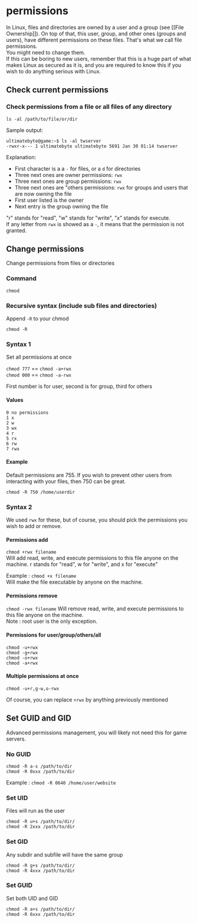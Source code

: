 # permissions

In Linux, files and directories are owned by a user and a group \(see \[\[File Ownership\]\]\). On top of that, this user, group, and other ones \(groups and users\), have different permissions on these files. That's what we call file permissions.  
You might need to change them.  
If this can be boring to new users, remember that this is a huge part of what makes Linux as secured as it is, and you are required to know this if you wish to do anything serious with Linux.

## Check current permissions

### Check permissions from a file or all files of any directory

`ls -al /path/to/file/or/dir`

Sample output:

```text
ultimatebyte@game:~$ ls -al twserver
-rwxr-x--- 1 ultimatebyte ultimatebyte 5691 Jan 30 01:14 twserver
```

Explanation:

* First character is a a `-` for files, or a `d` for directories
* Three next ones are owner permissions: `rwx`
* Three next ones are group permissions: `rwx`
* Three next ones are "others permissions: `rwx` for groups and users that are now owning the file
* First user listed is the owner
* Next entry is the group owning the file

"r" stands for "read", "w" stands for "write", "x" stands for execute.  
If any letter from `rwx` is showed as a `-`, it means that the permission is not granted.

## Change permissions

Change permissions from files or directories

### Command

`chmod`

### Recursive syntax \(include sub files and directories\)

Append `-R` to your chmod

`chmod -R`

### Syntax 1

Set all permissions at once

`chmod 777` == `chmod -a+rwx`  
`chmod 000` == `chmod -a-rwx`

First number is for user, second is for group, third for others

#### Values

```text
0 no permissions
1 x
2 w
3 wx
4 r
5 rx
6 rw
7 rwx
```

#### Example

Default permissions are 755. If you wish to prevent other users from interacting with your files, then 750 can be great.

`chmod -R 750 /home/userdir`

### Syntax 2

We used `rwx` for these, but of course, you should pick the permissions you wish to add or remove.

#### Permissions add

`chmod +rwx filename`  
Will add read, write, and execute permissions to this file anyone on the machine. r stands for "read", w for "write", and x for "execute"

Example : `chmod +x filename`  
Will make the file executable by anyone on the machine.

#### Permissions remove

`chmod -rwx filename` Will remove read, write, and execute permissions to this file anyone on the machine.  
Note : root user is the only exception.

#### Permissions for user/group/others/all

`chmod -u+rwx`  
`chmod -g+rwx`  
`chmod -o+rwx`  
`chmod -a+rwx`

#### Multiple permissions at once

`chmod -u+r,g-w,o-rwx`

Of course, you can replace `+rwx` by anything previously mentioned

## Set GUID and GID

Advanced permissions management, you will likely not need this for game servers.

### No GUID

`chmod -R a-s /path/to/dir`  
`chmod -R 0xxx /path/to/dir`

Example : `chmod -R 0640 /home/user/website`

### **Set UID**

Files will run as the user

`chmod -R u+s /path/to/dir/`  
`chmod -R 2xxx /path/to/dir`

### **Set GID**

Any subdir and subfile will have the same group

`chmod -R g+s /path/to/dir/`  
`chmod -R 4xxx /path/to/dir`

### **Set GUID**

Set both UID and GID

`chmod -R a+s /path/to/dir/`  
`chmod -R 6xxx /path/to/dir`

